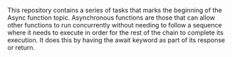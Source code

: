This repository contains a series of tasks that marks the beginning of the Async function topic. Asynchronous functions are those that can allow other functions to run concurrently without needing to follow a sequence where it needs to execute in order for the rest of the chain to complete its execution. It does this by having the await keyword as part of its response or return.